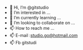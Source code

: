 - 👋 Hi, I’m @gitstudio
- 👀 I’m interested in ...
- 🌱 I’m currently learning ...
- 💞️ I’m looking to collaborate on ...
- 📫 How to reach me ...
- 📫 E-mail :studio.go@hotmail.com
- 📫 Fb gitstudi
<!---
gitstudi/gitstudi is a ✨ special ✨ repository because its `README.md` (this file) appears on your GitHub profile.
You can click the Preview link to take a look at your changes.
--->
